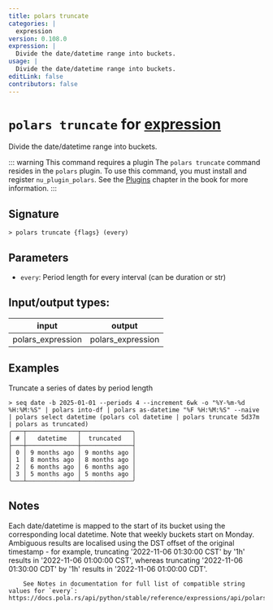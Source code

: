 ```yaml
---
title: polars truncate
categories: |
  expression
version: 0.108.0
expression: |
  Divide the date/datetime range into buckets.
usage: |
  Divide the date/datetime range into buckets.
editLink: false
contributors: false
---
```

<!-- This file is automatically generated. Please edit the command in https://github.com/nushell/nushell instead. -->

# `polars truncate` for [expression](/commands/categories/expression.md)

<div class='command-title'>Divide the date&#x2f;datetime range into buckets.</div>

::: warning This command requires a plugin
The `polars truncate` command resides in the `polars` plugin.
To use this command, you must install and register `nu_plugin_polars`.
See the [Plugins](/book/plugins.html) chapter in the book for more information.
:::


## Signature

```> polars truncate {flags} (every)```

## Parameters

 -  `every`: Period length for every interval (can be duration or str)


## Input/output types:

| input             | output            |
| ----------------- | ----------------- |
| polars_expression | polars_expression |
## Examples

Truncate a series of dates by period length
```nu
> seq date -b 2025-01-01 --periods 4 --increment 6wk -o "%Y-%m-%d %H:%M:%S" | polars into-df | polars as-datetime "%F %H:%M:%S" --naive | polars select datetime (polars col datetime | polars truncate 5d37m | polars as truncated)
╭───┬──────────────┬──────────────╮
│ # │   datetime   │  truncated   │
├───┼──────────────┼──────────────┤
│ 0 │ 9 months ago │ 9 months ago │
│ 1 │ 8 months ago │ 8 months ago │
│ 2 │ 6 months ago │ 6 months ago │
│ 3 │ 5 months ago │ 5 months ago │
╰───┴──────────────┴──────────────╯

```

## Notes
Each date/datetime is mapped to the start of its bucket using the corresponding local datetime. Note that weekly buckets start on Monday. Ambiguous results are localised using the DST offset of the original timestamp - for example, truncating '2022-11-06 01:30:00 CST' by '1h' results in '2022-11-06 01:00:00 CST', whereas truncating '2022-11-06 01:30:00 CDT' by '1h' results in '2022-11-06 01:00:00 CDT'.

        See Notes in documentation for full list of compatible string values for `every`: https://docs.pola.rs/api/python/stable/reference/expressions/api/polars.Expr.dt.truncate.html